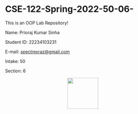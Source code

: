 # CSE-122-Spring-2022-50-06-
This is an OOP Lab Repository! 



Name: Prioraj Kumar Sinha

Student ID: 22234103231

E-mail: spectrexraz@gmail.com

Intake: 50

Section: 6

<div id="header" align="center">
  <img src="<iframe src="https://media4.giphy.com/media/YeyF7i516VOIvOHew8/giphy.gif?cid=ecf05e470s9pog90k5f6oaa2cyxn3gmjgucz1v803zxonctn&rid=giphy.gif&ct=g" width="100"/>
</div>
